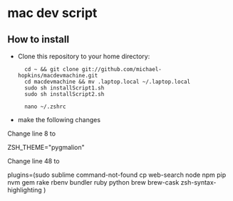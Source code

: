 mac dev script
=======================

How to install
--------------

* Clone this repository to your home directory:

        cd ~ && git clone git://github.com/michael-hopkins/macdevmachine.git
        cd macdevmachine && mv .laptop.local ~/.laptop.local
        sudo sh installScript1.sh
        sudo sh installScript2.sh
        
        nano ~/.zshrc
        
* make the following changes

Change line 8 to

ZSH_THEME="pygmalion"

Change line 48 to

plugins=(sudo sublime command-not-found cp web-search node npm pip nvm gem rake rbenv bundler ruby python brew brew-cask zsh-syntax-highlighting )
